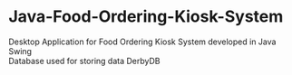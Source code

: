# Java-Food-Ordering-Kiosk-System

Desktop Application for Food Ordering Kiosk System developed in Java Swing
\
Database used for storing data DerbyDB
